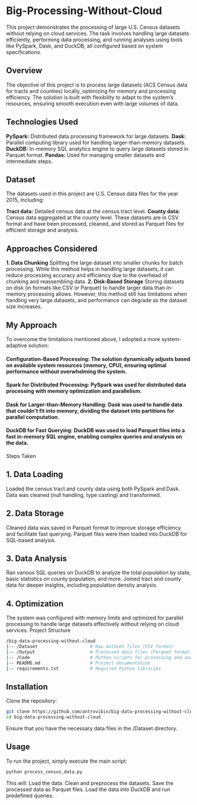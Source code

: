 # Big-Processing-Without-Cloud

This project demonstrates the processing of large U.S. Census datasets without relying on cloud services. The task involves handling large datasets efficiently, performing data processing, and running analyses using tools like PySpark, Dask, and DuckDB, all configured based on system specifications.

## Overview

The objective of this project is to process large datasets (ACS Census data for tracts and counties) locally, optimizing for memory and processing efficiency. The solution is built with flexibility to adapt to the system’s resources, ensuring smooth execution even with large volumes of data.

## Technologies Used

**PySpark:** Distributed data processing framework for large datasets.
**Dask:** Parallel computing library used for handling larger-than-memory datasets.
**DuckDB:** In-memory SQL analytics engine to query large datasets stored in Parquet format.
**Pandas:** Used for managing smaller datasets and intermediate steps.

## Dataset

The datasets used in this project are U.S. Census data files for the year 2015, including:

**Tract data:** Detailed census data at the census tract level.
**County data:** Census data aggregated at the county level.
These datasets are in CSV format and have been processed, cleaned, and stored as Parquet files for efficient storage and analysis.

## Approaches Considered

**1. Data Chunking**
Splitting the large dataset into smaller chunks for batch processing.
While this method helps in handling large datasets, it can reduce processing accuracy and efficiency due to the overhead of chunking and reassembling data.
**2. Disk-Based Storage**
Storing datasets on disk (in formats like CSV or Parquet) to handle larger data than in-memory processing allows.
However, this method still has limitations when handling very large datasets, and performance can degrade as the dataset size increases.

## My Approach

To overcome the limitations mentioned above, I adopted a more system-adaptive solution:

#### Configuration-Based Processing: The solution dynamically adjusts based on available system resources (memory, CPU), ensuring optimal performance without overwhelming the system.
#### Spark for Distributed Processing: PySpark was used for distributed data processing with memory optimization and parallelism.
#### Dask for Larger-than-Memory Handling: Dask was used to handle data that couldn't fit into memory, dividing the dataset into partitions for parallel computation.
#### DuckDB for Fast Querying: DuckDB was used to load Parquet files into a fast in-memory SQL engine, enabling complex queries and analysis on the data.
Steps Taken

## 1. Data Loading
Loaded the census tract and county data using both PySpark and Dask.
Data was cleaned (null handling, type casting) and transformed.
## 2. Data Storage
Cleaned data was saved in Parquet format to improve storage efficiency and facilitate fast querying.
Parquet files were then loaded into DuckDB for SQL-based analysis.
## 3. Data Analysis
Ran various SQL queries on DuckDB to analyze the total population by state, basic statistics on county population, and more.
Joined tract and county data for deeper insights, including population density analysis.
## 4. Optimization
The system was configured with memory limits and optimized for parallel processing to handle large datasets effectively without relying on cloud services.
Project Structure

```bash
/big-data-processing-without-cloud
|-- /Dataset                    # Raw dataset files (CSV format)
|-- /Output                     # Processed data files (Parquet format)
|-- /Code                       # Python scripts for processing and analysis
|-- README.md                   # Project documentation
|-- requirements.txt            # Required Python libraries
```
## Installation

Clone the repository:
```bash
git clone https://github.com/antrovibin/big-data-processing-without-cloud.git
cd big-data-processing-without-cloud
```

Ensure that you have the necessary data files in the /Dataset directory.

## Usage

To run the project, simply execute the main script:
```bash
python process_census_data.py
```
This will:
Load the data.
Clean and preprocess the datasets.
Save the processed data as Parquet files.
Load the data into DuckDB and run predefined queries.
